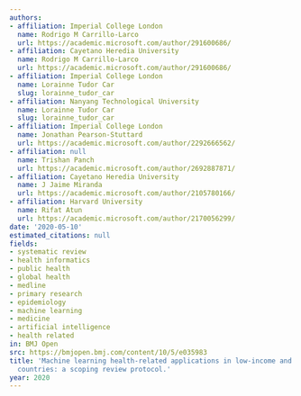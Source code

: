 ```yaml
---
authors:
- affiliation: Imperial College London
  name: Rodrigo M Carrillo-Larco
  url: https://academic.microsoft.com/author/291600686/
- affiliation: Cayetano Heredia University
  name: Rodrigo M Carrillo-Larco
  url: https://academic.microsoft.com/author/291600686/
- affiliation: Imperial College London
  name: Lorainne Tudor Car
  slug: lorainne_tudor_car
- affiliation: Nanyang Technological University
  name: Lorainne Tudor Car
  slug: lorainne_tudor_car
- affiliation: Imperial College London
  name: Jonathan Pearson-Stuttard
  url: https://academic.microsoft.com/author/2292666562/
- affiliation: null
  name: Trishan Panch
  url: https://academic.microsoft.com/author/2692887871/
- affiliation: Cayetano Heredia University
  name: J Jaime Miranda
  url: https://academic.microsoft.com/author/2105780166/
- affiliation: Harvard University
  name: Rifat Atun
  url: https://academic.microsoft.com/author/2170056299/
date: '2020-05-10'
estimated_citations: null
fields:
- systematic review
- health informatics
- public health
- global health
- medline
- primary research
- epidemiology
- machine learning
- medicine
- artificial intelligence
- health related
in: BMJ Open
src: https://bmjopen.bmj.com/content/10/5/e035983
title: 'Machine learning health-related applications in low-income and middle-income
  countries: a scoping review protocol.'
year: 2020
---
```

